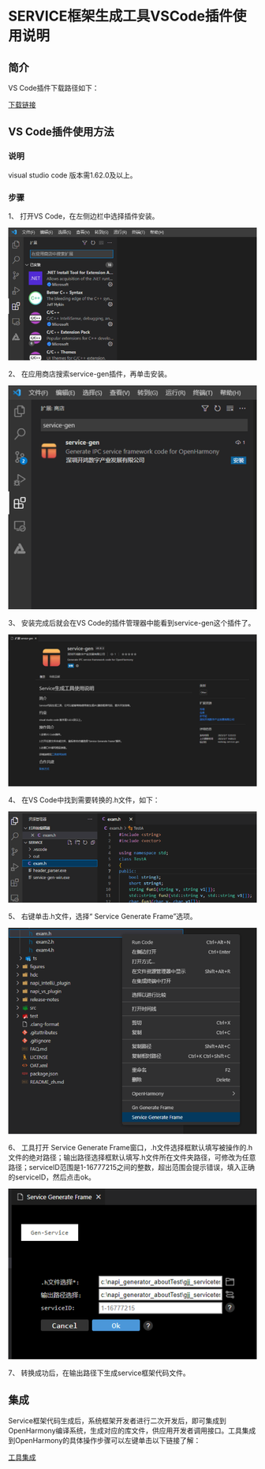 # SERVICE框架生成工具VSCode插件使用说明
## 简介

VS Code插件下载路径如下：

[下载链接](暂无)               

## VS Code插件使用方法

### 说明

visual studio code 版本需1.62.0及以上。

### 步骤

1、 打开VS Code，在左侧边栏中选择插件安装。

![](../../figures/pic-plug-in-search.png)

2、 在应用商店搜索service-gen插件，再单击安装。

![](../../figures/pic-plug-in-select.png)

3、 安装完成后就会在VS Code的插件管理器中能看到service-gen这个插件了。

![](../../figures/pic-plug-in-service.png)

4、 在VS Code中找到需要转换的.h文件，如下：

![](../../figures/pic-plug-in-select-h.png)

5、 右键单击.h文件，选择“ Service Generate Frame”选项。

![](../../figures/pic-plug-in-gen-c++.png)

6、 工具打开 Service Generate Frame窗口，.h文件选择框默认填写被操作的.h文件的绝对路径；输出路径选择框默认填写.h文件所在文件夹路径，可修改为任意路径；serviceID范围是1-16777215之间的整数，超出范围会提示错误，填入正确的serviceID，然后点击ok。

![](../../figures/pic-service-frame.png)

7、 转换成功后，在输出路径下生成service框架代码文件。

## 集成

Service框架代码生成后，系统框架开发者进行二次开发后，即可集成到OpenHarmony编译系统，生成对应的库文件，供应用开发者调用接口。工具集成到OpenHarmony的具体操作步骤可以左键单击以下链接了解：

 [工具集成](https://gitee.com/openharmony/napi_generator/blob/master/hdc/service/docs/INTEGRATION_TESTING_ZH.md)

